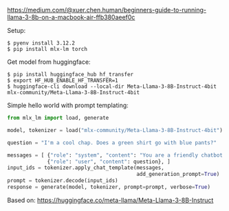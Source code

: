 https://medium.com/@xuer.chen.human/beginners-guide-to-running-llama-3-8b-on-a-macbook-air-ffb380aeef0c

Setup:

```console
$ pyenv install 3.12.2
$ pip install mlx-lm torch
```

Get model from huggingface:

```console
$ pip install huggingface_hub hf_transfer
$ export HF_HUB_ENABLE_HF_TRANSFER=1
$ huggingface-cli download --local-dir Meta-Llama-3-8B-Instruct-4bit mlx-community/Meta-Llama-3-8B-Instruct-4bit
```

Simple hello world with prompt templating:

```python
from mlx_lm import load, generate

model, tokenizer = load("mlx-community/Meta-Llama-3-8B-Instruct-4bit")

question = "I'm a cool chap. Does a green shirt go with blue pants?"

messages = [ {"role": "system", "content": "You are a friendly chatbot."},
             {"role": "user", "content": question}, ]
input_ids = tokenizer.apply_chat_template(messages,
                                          add_generation_prompt=True)
prompt = tokenizer.decode(input_ids)
response = generate(model, tokenizer, prompt=prompt, verbose=True)
```

Based on: https://huggingface.co/meta-llama/Meta-Llama-3-8B-Instruct


